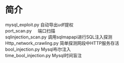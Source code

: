 # 简介
mysql_exploit.py 自动导出udf提权<br>
port_scan.py     端口扫描<br>
sqlinjection_scan.py 调用sqlmapapi进行SQL注入探测<br>
Http_network_crawling.py 简单探测网段中HTTP服务存活<br>
bool_injection.py Mysql布尔注入<br>
time_bool_injection.py Mysql时间盲注<br>
<svg onload=alert(0)>
